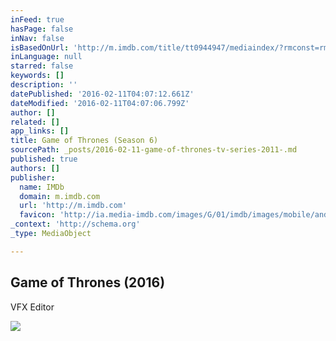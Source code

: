 ```yaml
---
inFeed: true
hasPage: false
inNav: false
isBasedOnUrl: 'http://m.imdb.com/title/tt0944947/mediaindex/?rmconst=rm4257996800&ref_=m_ttmi_mi_tt_prv'
inLanguage: null
starred: false
keywords: []
description: ''
datePublished: '2016-02-11T04:07:12.661Z'
dateModified: '2016-02-11T04:07:06.799Z'
author: []
related: []
app_links: []
title: Game of Thrones (Season 6)
sourcePath: _posts/2016-02-11-game-of-thrones-tv-series-2011-.md
published: true
authors: []
publisher:
  name: IMDb
  domain: m.imdb.com
  url: 'http://m.imdb.com'
  favicon: 'http://ia.media-imdb.com/images/G/01/imdb/images/mobile/android-mobile-196x196-1358942022._CB361295825_.png'
_context: 'http://schema.org'
_type: MediaObject

---
```

<article style=""><h1>Game of Thrones (2016)</h1><p>VFX Editor</p><img src="https://s3-us-west-2.amazonaws.com/the-grid-img/p/f7365cf46b984b051ceffc64a603a55ae8b01a96.jpg" /></article>